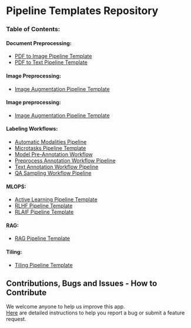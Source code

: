 # Pipeline Templates Repository

### Table of Contents:

#### Document Preprocessing:
- [PDF to Image Pipeline Template](document_preprocessing/pdf/pdf_to_image/README.md)
- [PDF to Text Pipeline Template](document_preprocessing/pdf/pdf_to_text/README.md)

#### Image Preprocessing:
- [Image Augmentation Pipeline Template](image_preprocessing/image_augmentation/README.md)

#### Image preprocessing:
- [Image Augmentation Pipeline Template](image_preprocessing/image_augmentation/README.md)

#### Labeling Workflows:
- [Automatic Modalities Pipeline](labeling_workflow/automatic_modalities_pipeline/README.md)
- [Microtasks Pipeline Template](labeling_workflow/microtasks_pipeline/README.md)
- [Model Pre-Annotation Workflow](labeling_workflow/model_pre_annotation_workflow/README.md)
- [Preprocess Annotation Workflow Pipeline](labeling_workflow/preprocess_annotation_workflow/README.md)
- [Text Annotation Workflow Pipeline](labeling_workflow/text_annotation_workflow/README.md)
- [QA Sampling Workflow Pipeline](labeling_workflow/qa_sampling_workflow/README.md)

#### MLOPS:
- [Active Learning Pipeline Template](mlops/active_learning/README.md)
- [RLHF Pipeline Template](mlops/rlhf/README.md)
- [RLAIF Pipeline Template](mlops/rlaif/README.md)

#### RAG:
- [RAG Pipeline Template](rag/README.md)

#### Tiling:
- [Tiling Pipeline Template](tiling/README.md)

## Contributions, Bugs and Issues - How to Contribute

We welcome anyone to help us improve this app.  
[Here](CONTRIBUTING.md) are detailed instructions to help you report a bug or submit a feature request.
